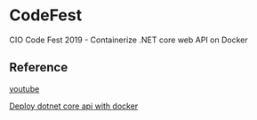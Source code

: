 # CodeFest
CIO Code Fest 2019 - Containerize .NET core web API on Docker


## Reference
[youtube](https://www.youtube.com/watch?v=f0lMGPB10bM)

[Deploy dotnet core api with docker](https://dotnetplaybook.com/deploy-a-net-core-api-with-docker/)
